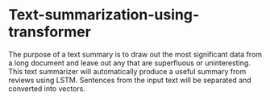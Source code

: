 # Text-summarization-using-transformer
The purpose of a text summary is to draw out the most significant data from a long document and leave out any that are superfluous or uninteresting. This text summarizer will automatically produce a useful summary from reviews using LSTM. Sentences from the input text will be separated and converted into vectors.
